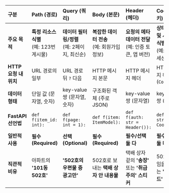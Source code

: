 
| 구분 | Path (경로) | Query (쿼리) | Body (본문) | Header (헤더) | Cookie (쿠키) |
| :--- | :--- | :--- | :--- | :--- | :--- |
| **주요 목적** | **특정 리소스 식별**<br>(예: 123번 게시물) | **데이터 필터링/정렬**<br>(예: 2페이지, 최신순) | **복잡한 데이터 전송**<br>(예: 회원가입 정보) | **요청의 메타데이터 전달**<br>(예: 인증 토큰, 앱 버전) | **상태 유지 및 사용자 식별**<br>(예: 로그인 세션 ID) |
| **HTTP 요청 내 위치** | URL 경로의 일부 | URL 경로 뒤 `?` 다음 | HTTP 메시지 본문 | HTTP 메시지 헤더 | HTTP 메시지 헤더 (`Cookie:`) |
| **데이터 형태** | 단일 값 (문자열, 숫자) | key-value 쌍 (문자열, 숫자) | 구조화된 객체 (주로 JSON) | key-value 쌍 (문자열) | key-value 쌍 (문자열) |
| **FastAPI 선언법** | `def f(item_id: int):` | `def f(page: int = 1):` | `def f(item: ItemModel):` | `def f(auth: str = Header()):` | `def f(sid: str = Cookie()):` |
| **일반적 사용** | **필수 (Required)** | **선택 (Optional)** | **필수 (Required)** | **필수/선택 둘 다** | **필수/선택 둘 다** |
| **직관적 비유** | 아파트의 **'101동 502호'** | **'502호의 우편물 중 광고만'** | 502호로 보내는 **택배 상자 안 내용물** | 택배 상자 겉의 **'송장'** 또는 **'취급주의' 스티커** | 502호 주민임을 증명하는 **'출입 카드'** |
